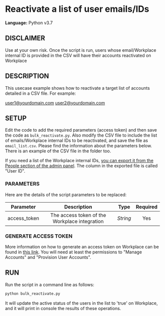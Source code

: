 # Reactivate a list of user emails/IDs

**Language:** Python v3.7

## DISCLAIMER
Use at your own risk. Once the script is run, users whose email/Workplace internal ID is provided in the CSV will have their accounts reactivated on Workplace

## DESCRIPTION
This usecase example shows how to reactivate a target list of accounts detailed in a CSV file. For example:

user1@yourdomain.com
user2@yourdomain.com

## SETUP
Edit the code to add the required parameters (access token) and then save the code as `bulk_reactivate.py`. Also modify the CSV file to include the list of emails/Workplace internal IDs to be reactivated, and save the file as `email_list.csv`.
Please find the information about the parameters below. There is an example of the CSV file in the folder too.

If you need a list of the Workplace internal IDs, [you can export it from the People section of the admin panel](https://www.workplace.com/help/work/1858663031075098). The column in the exported file is called "User ID".

### PARAMETERS
Here are the details of the script parameters to be replaced:

   | Parameter         | Description                                                |  Type           |  Required    |
   |:-----------------:|:----------------------------------------------------------:|:---------------:|:------------:|
   | access_token      |  The access token of the Workplace integration             | _String_ | Yes |

### GENERATE ACCESS TOKEN
More information on how to generate an access token on Workplace can be found in [this link](https://developers.facebook.com/docs/workplace/custom-integrations-new/). You will need at least the permissions to "Manage Accounts" and "Provision User Accounts".

## RUN
Run the script in a command line as follows:

```python
python bulk_reactivate.py
```

It will update the active status of the users in the list to 'true' on Workplace, and it will print in console the results of these operations.
